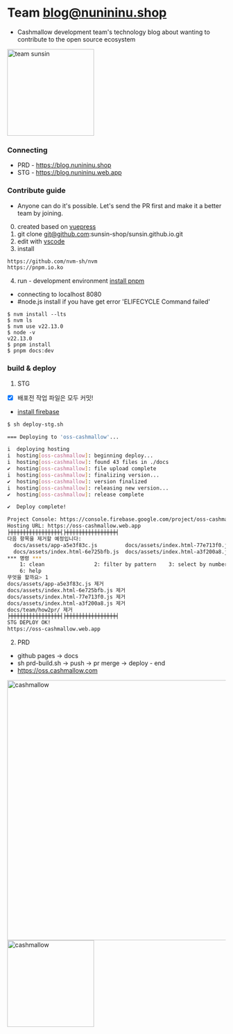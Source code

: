 # Team blog@nunininu.shop
- Cashmallow development team's technology blog about wanting to contribute to the open source ecosystem
  
<img src="http://oss.cashmallow.com/images/tiger-cute.svg" alt="team sunsin" style="width:200px;"/>

### Connecting
- PRD - https://blog.nunininu.shop
- STG - https://blog.nunininu.web.app

### Contribute guide
- Anyone can do it's possible. Let's send the PR first and make it a better team by joining.

0. created based on [vuepress](https://v2.vuepress.vuejs.org/)
1. git clone git@github.com:sunsin-shop/sunsin.github.io.git
2. edit with [vscode](https://code.visualstudio.com/)
3. install
``` bash
https://github.com/nvm-sh/nvm
https://pnpm.io.ko
```
4. run - development environment [install pnpm](https://pnpm.io/installation)
- connecting to localhost 8080
- #node.js install if you have get error 'ELIFECYCLE Command failed'
```
$ nvm install --lts
$ nvm ls
$ nvm use v22.13.0
$ node -v
v22.13.0
$ pnpm install
$ pnpm docs:dev
```

### build & deploy
1. STG
- [x] 배포전 작업 파일은 모두 커밋!
- [install firebase](https://v2.vuepress.vuejs.org/guide/deployment.html#google-firebase)

``` bash
$ sh deploy-stg.sh

=== Deploying to 'oss-cashmallow'...

i  deploying hosting
i  hosting[oss-cashmallow]: beginning deploy...
i  hosting[oss-cashmallow]: found 43 files in ./docs
✔  hosting[oss-cashmallow]: file upload complete
i  hosting[oss-cashmallow]: finalizing version...
✔  hosting[oss-cashmallow]: version finalized
i  hosting[oss-cashmallow]: releasing new version...
✔  hosting[oss-cashmallow]: release complete

✔  Deploy complete!

Project Console: https://console.firebase.google.com/project/oss-cashmallow/overview
Hosting URL: https://oss-cashmallow.web.app
╞╪╪╪╪╪╪╪╪╪╪╪╪╪╪╪╪╡╞╪╪╪╪╪╪╪╪╪╪╪╪╪╪╪╪╡
다음 항목을 제거할 예정입니다:
  docs/assets/app-a5e3f83c.js         docs/assets/index.html-77e713f0.js  docs/team/how2pr/
  docs/assets/index.html-6e725bfb.js  docs/assets/index.html-a3f200a8.js
*** 명령 ***
    1: clean                2: filter by pattern    3: select by numbers    4: ask each             5: quit
    6: help
무엇을 할까요> 1
docs/assets/app-a5e3f83c.js 제거
docs/assets/index.html-6e725bfb.js 제거
docs/assets/index.html-77e713f0.js 제거
docs/assets/index.html-a3f200a8.js 제거
docs/team/how2pr/ 제거
╞╪╪╪╪╪╪╪╪╪╪╪╪╪╪╪╪╡╞╪╪╪╪╪╪╪╪╪╪╪╪╪╪╪╪╡
STG DEPLOY OK!
https://oss-cashmallow.web.app
```

2. PRD
- github pages -> docs
- sh prd-build.sh -> push -> pr merge -> deploy - end
- https://oss.cashmallow.com

<img src="https://user-images.githubusercontent.com/120996497/212484360-1b212db0-5a5c-449f-8cc2-35de2126bd66.png" alt="cashmallow" style="width:600px;"/>
<img src="https://oss-cashmallow.github.io/images/hero.png" alt="cashmallow" style="width:200px;"/>

